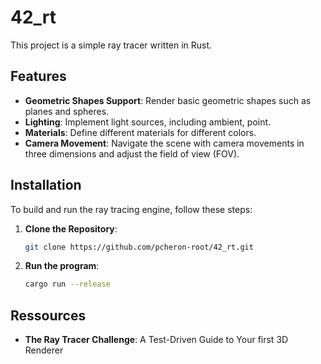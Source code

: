 # 42_rt

This project is a simple ray tracer written in Rust.

## Features

- **Geometric Shapes Support**: Render basic geometric shapes such as planes and spheres.
- **Lighting**: Implement light sources, including ambient, point.
- **Materials**: Define different materials for different colors.
- **Camera Movement**: Navigate the scene with camera movements in three dimensions and adjust the field of view (FOV).

## Installation

To build and run the ray tracing engine, follow these steps:

1. **Clone the Repository**:
   ```bash
   git clone https://github.com/pcheron-root/42_rt.git
   ```

2. **Run the program**:
    ```bash
    cargo run --release
    ```

## Ressources

- **The Ray Tracer Challenge**: A Test-Driven Guide to Your first 3D Renderer
